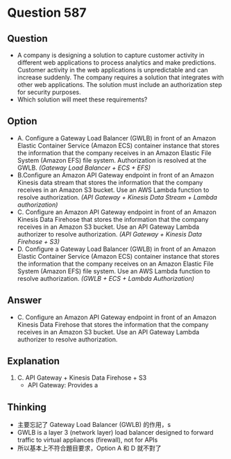 # Question 587
## Question
* A company is designing a solution to capture customer activity in different web applications to process analytics and make predictions. Customer activity in the web applications is unpredictable and can increase suddenly. The company requires a solution that integrates with other web applications. The solution must include an authorization step for security purposes.
* Which solution will meet these requirements?

## Option 
* A. Configure a Gateway Load Balancer (GWLB) in front of an Amazon Elastic Container Service (Amazon ECS) container instance that stores the information that the company receives in an Amazon Elastic File System (Amazon EFS) file system. Authorization is resolved at the GWLB. *(Gateway Load Balancer + ECS + EFS)*
* B.Configure an Amazon API Gateway endpoint in front of an Amazon Kinesis data stream that stores the information that the company receives in an Amazon S3 bucket. Use an AWS Lambda function to resolve authorization. *(API Gateway + Kinesis Data Stream + Lambda authorization)*
* C. Configure an Amazon API Gateway endpoint in front of an Amazon Kinesis Data Firehose that stores the information that the company receives in an Amazon S3 bucket. Use an API Gateway Lambda authorizer to resolve authorization. *(API Gateway + Kinesis Data Firehose + S3)*
* D. Configure a Gateway Load Balancer (GWLB) in front of an Amazon Elastic Container Service (Amazon ECS) container instance that stores the information that the company receives on an Amazon Elastic File System (Amazon EFS) file system. Use an AWS Lambda function to resolve authorization. *(GWLB + ECS + Lambda Authorization)*

## Answer
* C. Configure an Amazon API Gateway endpoint in front of an Amazon Kinesis Data Firehose that stores the information that the company receives in an Amazon S3 bucket. Use an API Gateway Lambda authorizer to resolve authorization. 

## Explanation
1. C. API Gateway + Kinesis Data Firehose + S3  
   * API Gateway: Provides a 

## Thinking
* 主要忘記了 Gateway Load Balancer (GWLB) 的作用，s
* GWLB is a layer 3 (network layer) load balancer designed to forward traffic to virtual appliances (firewall), not for APIs
* 所以基本上不符合題目要求，Option A 和 D 就不對了